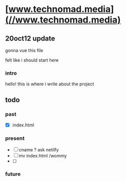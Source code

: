 # [www.technomad.media](//www.technomad.media)

## 20oct12 update

gonna vue this file

felt like i should start here

### intro
hello! this is where i write about the project

## todo
### past
- [x] index.html

### present
- [ ] cname ? ask netilfy
- [ ] mv index.html /wommy
- [ ]

### future
